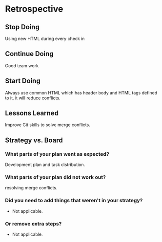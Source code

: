 # Retrospective

## Stop Doing

Using new HTML during every check in

## Continue Doing

Good team work

## Start Doing

Always use common HTML which has header body and HTML tags defined to it. it
will reduce conflicts.

## Lessons Learned

Improve Git skills to solve merge conflicts.

## Strategy vs. Board

### What parts of your plan went as expected?

Development plan and task distribution.

### What parts of your plan did not work out?

resolving merge conflicts.

### Did you need to add things that weren't in your strategy?

- Not applicable.

### Or remove extra steps?

- Not applicable.

